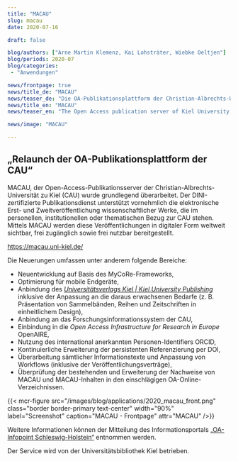 ```yaml
---
title: "MACAU"
slug: macau
date: 2020-07-16

draft: false  

blog/authors: ["Arne Martin Klemenz, Kai Lohsträter, Wiebke Oeltjen"]
blog/periods: 2020-07
blog/categories:
 - "Anwendungen"

news/frontpage: true
news/title_de: "MACAU"
news/teaser_de: "Die OA-Publikationsplattform der Christian-Albrechts-Universität zu Kiel (CAU) wurde relauncht."
news/title_en: "MACAU"
news/teaser_en: "The Open Access publication server of Kiel University Christian-Albrechts-Universität zu Kiel (CAU) has been revised."

news/image: "MACAU"

---
```


## „Relaunch der OA-Publikationsplattform der CAU“

MACAU, der Open-Access-Publikationsserver der Christian-Albrechts-Universität zu Kiel (CAU) wurde grundlegend überarbeitet. Der DINI-zertifizierte Publikationsdienst unterstützt vornehmlich die elektronische Erst- und Zweitveröffentlichung wissenschaftlicher Werke, die im personellen, institutionellen oder thematischen Bezug zur CAU stehen. Mittels MACAU werden diese Veröffentlichungen in digitaler Form weltweit sichtbar, frei zugänglich sowie frei nutzbar bereitgestellt.  
<!--more-->
https://macau.uni-kiel.de/
       
Die Neuerungen umfassen unter anderem folgende Bereiche:

* Neuentwicklung auf Basis des MyCoRe-Frameworks, 
* Optimierung für mobile Endgeräte,   
* Anbindung des *[Universitätsverlags Kiel | Kiel University Publishing](https://www.ub.uni-kiel.de/de/publizieren/universitaetsverlag-kiel)* inklusive der Anpassung an die daraus erwachsenen Bedarfe (z. B. Präsentation von Sammelbänden, Reihen und Zeitschriften in einheitlichem Design),
* Anbindung an das Forschungsinformationssystem der CAU,
* Einbindung in die *Open Access Infrastructure for Research in Europe* OpenAIRE,  
* Nutzung des international anerkannten Personen-Identifiers ORCID,  
* Kontinuierliche Erweiterung der persistenten Referenzierung per DOI,
* Überarbeitung sämtlicher Informationstexte und Anpassung von Workflows (inklusive der Veröffentlichungsverträge), 
* Überprüfung der bestehenden und Erweiterung der Nachweise von MACAU und MACAU-Inhalten in den einschlägigen OA-Online-Verzeichnissen.
 

{{< mcr-figure src="/images/blog/applications/2020_macau_front.png" 
         class="border border-primary text-center" width="90%" 
         label="Screenshot" caption="MACAU - Frontpage" attr="MACAU" />}}

Weitere Informationen können der Mitteilung des Informationsportals [„OA-Infopoint Schleswig-Holstein“](https://oa-info.sh/projekte/relaunch-der-oa-publikationsplattform-der-cau/) entnommen werden.  

Der Service wird von der Universitätsbibliothek Kiel betrieben.




